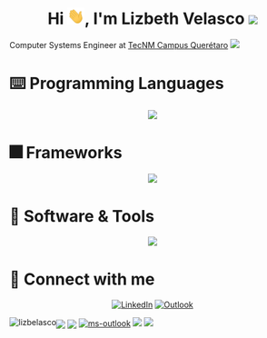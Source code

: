 <h1 align="center">Hi <img src="https://raw.githubusercontent.com/ABSphreak/ABSphreak/master/gifs/Hi.gif" width="30px">, I'm Lizbeth Velasco <img src="https://media.giphy.com/media/mGcNjsfWAjY5AEZNw6/giphy.gif" width="50"></h1>
<p>Computer Systems Engineer at <a href="https://queretaro.tecnm.mx/">TecNM Campus Querétaro</a> <img src="https://media.giphy.com/media/fYSnHlufseco8Fh93Z/giphy.gif" width="30"></p>
<h1>⌨️ Programming Languages</h1>
<p align="center">
  <a href="https://skillicons.dev">
    <img src="https://skillicons.dev/icons?i=cpp,css,html,java,js,kotlin,php,py&perline=4"/>
  </a>
</p>
<h1>🎆 Frameworks</h1>
<p align="center">
  <a href="https://skillicons.dev">
    <img src="https://skillicons.dev/icons?i=bootstrap,spring&perline=4"/>
  </a>
</p>
<h1>🔧 Software & Tools</h1>
<p align="center">
  <a href="https://skillicons.dev">
    <img src="https://skillicons.dev/icons?i=git,androidstudio,aws,bash,blender,docker,eclipse,figma,mysql,postman,powershell,visualstudio,vscode&perline=4"/>
  </a>
</p>
<h1>🤝 Connect with me</h1>
<p align="center">
  <a href="https://www.linkedin.com/in/lizbelasco/"><img alt="LinkedIn" src="https://img.shields.io/badge/LinkedIn-Lizbeth%20Velasco-blue?style=for-the-badge&logo=linkedin"></a>
  <a href="mailto:lizbelasco@outlook.com"><img alt="Outlook" src="https://img.shields.io/badge/Outlook-lizbelasco@outlook.com-blue?style=for-the-badge&logo=microsoftoutlook"></a>
</p>
<img align="center" height="195px" src="https://github-readme-stats.vercel.app/api/top-langs/?username=lizbelasco&text_color=FFFFFF&bg_color=000000&title_color=94b4a4&langs_count=15&layout=compact&hide_border=true" />
<img align="left" src="https://github-readme-stats.vercel.app/api/top-langs?username=lizbelasco&show_icons=true&theme=dark&locale=en&hide=jupyter%20notebook,lex,&langs_count=8" alt="lizbelasco" />
<img align="center" src="https://profile-counter.glitch.me/{lizbelasco}/count.svg"/>
<a href="mailto:lizbelasco@outlook.com?subject=Feedback%20From%20Github&body=Hello," target="_blank"><img width="48" height="48" src="https://img.icons8.com/doodle/48/ms-outlook.png" alt="ms-outlook"/></a>
<img src="https://img.shields.io/badge/lizbelasco@outlook.com-0078D4?style=flat-square&logo=microsoftoutlook&logoColor=white&link=mailto:lizbelasco@outlook.com"/>
<img src="https://github-readme-stats.vercel.app/api/top-langs/?username=lizbelasco&hide_progress=true"/>
<!--
**lizbelasco/lizbelasco** is a ✨ _special_ ✨ repository because its `README.md` (this file) appears on your GitHub profile.

Here are some ideas to get you started:

- 🔭 I’m currently working on ...
- 🌱 I’m currently learning ...
- 👯 I’m looking to collaborate on ...
- 🤔 I’m looking for help with ...
- 💬 Ask me about ...
- 📫 How to reach me: ...
- 😄 Pronouns: ...
- ⚡ Fun fact: ...
-->
